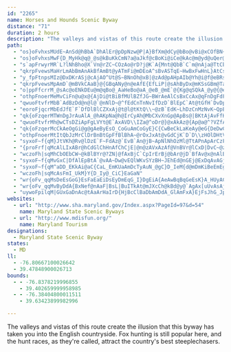 ```yaml
---
id: "2265"
name: Horses and Hounds Scenic Byway
distance: "71"
duration: 2 hours
description: "The valleys and vistas of this route create the illusion that this byway has taken you into the English countryside. Fox hunting is still popular here, and the hunt races, as they're called, attract the country's best steeplechasers."
path:
  - "os}oFvhxsMUdE~AnSd@hBbA`DhAlEr@pDpNzw@P|A}BfXm@dCy@bBo@vBi@xCOfBN~C^fCb@xAhDlI|@bBnBbD~@x@bAn@"
  - "os}oFvhxsMwF{D_MyHk@q@_@s@kBuKkCmN?a@aJkf@cBoKi@iCe@kAc@m@yd@uQer@qTiBkCoA_E}@sBq^yX{D}D_G}I}Q}Yy@_Ay@e@aKiEsEcBo@GsA?y@LwL~CiAJgBK_AW_Ai@oAoAcAgBi@{A"
  - "s`apFrwyrMR`L?lNhBho@X`Vn@rZC~COzAo@rD?j@K`A{Mnt@QbB`C`m@nAja@TtCbBrHfBpU@lAK~Cw@`EKjBZvRRjG~@hh@\\xh@nAzg@cArp@cAhUHZX\\h@FjIaC`@C\\Jh@j@nGzMl@xAl@dEDnAmAlq@AxBVfCl@fBbC~DvKpTzG`Lx@dArNlFfn@bS{AtJcDvQqArIyAdIgIhh@gCzPi@lFy@bNoAlMIrB?lJBf@T~@|BnIhEtMxB~ElCrFfAdDVnArBpU?hAq@bKm@lH"
  - "qkrpFvewsMaHrLmAbBmAnAkBfAmBt@yATmFi@mDEoA^sBvASTqE~HwBxFwHnL}AtCs@~BiTRkH\\eTzHiCr@}B^uMdEsBzA{JlL?_@OeAgF}OyAqCy@cFYeAcD_EYy@Kk@ImCHoSIuAo@{FI{J?y@HUbCiCt@_BRkACgAuAuGhAe@rIcClTuHrQ{ItAeBfBoEPeAAaIJaBh@qAjC_E|D}L^sANgAKqBWgCaBsFQsAPeB|@mENmB]s\\[qJJaHNuAzGgQl@mBf@yBpAoRvDs^rBuN`AyF\\eA^{@|AwBxFiL~DsHpBiFh@mB`EiZJwB?iDc@eMK}@gBeIOsAOeXBeERsCJa@b@o@~@o@lJcA|@_@~@cAbFaNxEmIxD{Ff@kBr@yDd@{AfEmHxA_DbAgDxB{JbBgGZ_CFmBImCyAaMm@kDmEqRy@aCoLoV{AsEs@yCWmDaAq`@U{BuCsKa@oC[mGMgG~@uRBaAEcAi@gC_@q@s@aAgI_Js@gAu@mBc@mBO_BgBqXSeFBmB\\oCrDgMlDaPbB{JNmGE}IJyIb@gDz@aERwCvGUi@{T}A{PGgB?sA^gI?aESqCqAgHw@{FwEyg@_AsIKmDJaB`@_C|@mCx@qApG}HxRqZrCyDTe@VQfHaBbFaBrA_Aj@q@l@mAn@sBTsBR{LNyFNyAd@oB^w@tKiRnAqCNiAByAyAeJIoCb@mCbF}Fd@{@bAmFb@aB@k@a@qC"
  - "y_fpFtnpsMIz@DxDKrASj@cAjAO^Ut@S~BNnOh@xB|@zAd@pAHpAIb@Yh@i@f@eBRs@MiBy@i@?[VIRi@nCe@^oGjDmAd@oEz@kOfOcDlDwDlCoDxEwAtAkPlJ}E`CqBpAyAdBiBtCsDjEsBzEy@rA}@l@aA^cHv@m@d@_@zAy@zMSxA}I|Xy@nDStAItA?bK\\jJ?jAc@rB{AnD}A~BeM|IqGrHoB~C}AlD{E`Og@fCI~Gi@bL{@~YShD]`Co@fC}ClFiBxDqIj[aBrI_Gx]QX]LwEVyJaFc@mAc@k@mFiA_@OsCkC}AmAoAqA_AuCOsA@uLKq@}BaHsEuLcD_FwFmGyCgCaGmCwCgC_AgAe@}@u@uDiAYwA@s@SoA_Aw@_COsBRyAx@uAx@_DBw@GaAkBiH}AqDi@mBiAeCgK{KyBiCwBiAyBaC_@y@mC_ImJoRWU]IuGZcAWe@k@i@mAm@kDo@aBuDgF"
  - "qkrpFvewsMpAmD`@mBVkCAaB}@{GBqANy@n@eAfE{EfLiP|@sAhByDx@mKSsGBm@TaAlDmGbCqDvF}GtOcSfB_B~A_AxAQnDHlC]xRoErBq@pBgAtQoNxDeCxFeBdB[xAO~DBh@KhBs@jJaFnBoAfA}@hHeIbA{@n@_@lFyArAqAvAmCpDuIdJ}\\bAkCxNmZxCqE`IgKr@iAZmADkBQqA_@gA}EcKwAqD}BuDwDyD{AqBg@aAg@aGMeDPsA`AgD|BqBnFyCxAoA|AmBrBqDjLaQr@uATqAK{DHsAn@yBj@aAb@c@fOgH\\[Zk@f@qCh@gBh@{@~A}@zIoDnAhF|@jB~Q~UxBjD`L|YdFfKzBzF`W`q@t@zCh@`E|@`S}Aj_@HlDbG|YlAlH"
  - "o|ppFfcrrM_@sAc@oENkDEu@m@qBo@_AaHeBo@aA_@eB_@mE`@{Kg@qSQkA_@y@{@eA}By@iDwCeJaKqIkMg@{AMwA@iBj@{NN_Bj@_CzGkSN}AE{C]_BcBaE_FeJmCiCgDmCi@_Ay@kCwCsHoCoFgCyCoFuFoBkCaGaLsDoJ}CdBgFlDmFtEaDfDiGjH}B`D_B`CsDlHuA~Bu@r@_B`AsAd@uBVsFE_OkEaGiCmFkD}AaBoAgBcAkBgMqXkBeCeAy@yAy@qZoNeAs@cAwAk@uBIeAYec@YiD_AsEaFsLkBkDqGcJkCsC_CmBk@oQM_Ac@k@uAaAi@_A{@sGcAgGgGcQ]yAgCaIg@yBs@eB_CmEoJiMkAsBcBaIgFyNo@cGsAmFOyC?s@Nq@~A_BdBcDxJiVb@gADc@bFfCrAb@X?rCQ~B_@tIaCxAq@fJoFjI_E~CmBpAeAdCkDlDuChAsA`FRhKe@fB\\lD`AzGzBjBMfDu@zNwEjDoAvJqEzLyDdBS~@A|QxArFJpIc@pFm@`HkBrXoM`Dy@z@KxABrCLlD`@xBv@bB~@xRzOvBxAdYvMjW`Nza@jU`F~BfFdAt~@bNbOjCzDfAxb@`ObErBbRlKxAzAdDrFfE`L|HbUvAlDlEnIlGfOr@rB|AdDrEnH"
  - "othpFnoerMeMvCiFn@u@x@{AjDi@tBiBfMUlBZfJG~BWrAeAlCsBxCcAx@qFnDgFdFsGtI_BpCgDzDcFdFgAn@aLpAwKd@mUrBaLZwCdDaMtU_BnDcB|Fs@`B{I`NoL~SwHzPq@rBu@pDSfBK~DFbDr@rMIxVUxDOv@m@hCs@nBu@tAu@dAcA~@cDnAs@t@i@tA}Jb\\kCbEyEvFkB`Dg@lAYlA[|B}@rD_CnLUnEJpIOf@_@r@yBzB"
  - "qwuoFtvfrMbB`AdBzDd@n@l@`@nNlD~@^fEdCnTnNvIfDzD`BlEpC`At@tGfH`DvDpBbHdEfGgBjC{DlH{BlEs@`Ce@~CCrAB~BTlE?dCa@rEw@zFsAlGyFhMo@xCMfAErADxAt@jIRtEChIFdB^xCrBtKZrCA|UDjA^zBbCfIDr@Cv@"
  - "eoroFjqcrMbEdJfE`F`DfDlBlCZXxAj@t@l@tKtQ\\~@zB`EdK~LhDzCnMzNvK~QpE~NrAhDnAdCr@pBJn@RhDn@hDhDfMlCbNpBrH"
  - "qk{oFzqerMTWnDgJrAuAlA_@hAKpNa@h@IrCyAh@MbCXvXnGp@ApBs@|BKtAjAvFfH|DlE`IhLrClExClD|Ax@Nb@bBnHjFbSz@~@bDlBz@^vCt@jLv@lAGfFy@hFfA\\ETYLs@CWi@m@[{@@u@n@uApBgCx@wBz@iIhAgE"
  - "qwuoFtvfrMh@wCTsDZiApFgLVYt@E`AxAVD\\IZa@^oDr@}@xAkAz@{Ap@a@^?VZfAvBd@Fh@QR_@C{Ch@kAVeBf@o@XQjDy@|@AdBLjCQt@B`B`@bBJ|Ie@vEqBxAuARQJaA[}DDiBx@_CrAyBr@m@zAWpCuCT_@t@sB|DsGn@kD"
  - "qk{oFzqerMcCkAeOgGi@g@gAeByEsO_CoGuAmCoGyE}C{CwBeCkLaKeAy@eG{DeDwCqFcImIaPmA{AoB_AcCs@gAKoDEyD_@aBYuAq@y@{Ao@aBsB{K_@wAcCyEnASfFaBuAiQKkMJaGJgAhAmGdCkRlBeK\\{JNgCrAcMdB}UHuUjIeUbDqHZgA^{EBqBSkDaAaFC{HbEwSbBaMbC?t@RzWzJ~BdAxBrAbSrQnChEzGzLtBdCdCxBn@Ld@?|BSxDGvFFjEyDj@_@n@M~@LlAr@bB~Ax@^~@E~BmA|@GrAr@d@f@x@lAh@^bIvCh_@hL"
  - "othpFnoerMtItQbJzMrClDrBnBtGpFfBlBhA~@rOxJxAt@vGdCjK`D`D\\zHOlDHtVfGbVfFtAr@r@t@|IlRlArDrB`If@tAZn@`@f@nIxH`IfDd@ZvBSzQeCzMiAbAW~@m@`EsFx@{@vFoC~Bs@hASbEUfGEvCNbIpAdIlBrBp@zBtAxNxKhBdAjHlDxBz@vH~BhB|@pDbChEbBfC^hGO|Bb@~@d@pE`DzC`BfALxC?zEUhBSbB}@d@a@dAyA`BsAz@]~AQ|APlAb@h@`@bGzHj@u@JW?]{CcQ}AoN{BuM[gF_Hyx@o@}EqG_[OyAEyADy@b@sB`GiP^q@^a@r@y@"
  - "syxoF~f{qM}JtVKh@Rv@lDzE`F~FdAz@`EvB`An@jB~ApNlNhOzMl@TtAPnApArCzFfAjAp@rAfDdPhAnBbCnCbC~ErChIxEbQbApAdOtOpFzG~A~I^tAh@dAxCdCzEhCxC|@vIrDhAz@`ErEtAx@|B|@bACbEmCnAsAfDsEn@Bz@lApClHvBhE`ArE`@rAnH|S"
  - "{proFrf|qMcAlLIxABr@hCdGlChHnAfChCjE|@n@zAVxAzAf@VnBVr@lCxD|DvC~@zBpA|ApAt@ZvAR`EV~AVn@TvG`G|AhA"
  - "wczoFh|sqMhCbOEbCW~@kBlBYr@?ZN|@fAxBjC`CpIrErBj@bAr@jD`BfAv@x@nAlBpAfGfGnHfIhOhSjX~ZnCjCpVpW`a@jc@nItJpK|K|@p@b@Dx@Et@S~EmD`@KzDd@xB_@b@?vElBd@v@Xx@h@tDbClHd@f@bBhAxAnAr@dA~@`CPPpEfAh@VrBlBh@x@d@tB?bAOrBu@`C"
  - "syxoF~f{qMvGxC|DfAlEpBtA`@vAA~Dw@vEQlWKvSYzBH~JEhEd@nGEj@ExDqAvAGjAFbCrAtHvFvInHl@RjFKjIaAVK~@aBtAq@`Ck@nANrAKrCmAVE|@D|A~@bBl@ZT\\n@Ph@LdAEdAc@lC"
  - "syxoF~f{qM^aDD_EKkAi@aC{CaL_EmKUaAmDcTyAuN_@gC}D_IeM{d@mDmKiBeEmEgHo@oAu@yBWcDBuARwD@}BeAgS?aBFQvCeCb@g@Ne@^sB~@yDfCaEn@k@lCs@"
  - "wczoFh|sqMcAsFmI_UkM}Y{D_Iy@_CiC}EaGaN"
  - "wr{oFv_qqMsDeEsGoG}EsFaEaEiDsEyDmEqG_I}DgEiA{AeAwBqBqGeEsK}A_HUyACmIDc@fDyKf@aCBeAc@wBqQeV_Q}L{CeDmFoHy@lAa@hGyAfCi@dBmCzK_@^s@XsDB}Cz@o@d@iAZwIjAi@?m@MaPeHaJaFsIuFi@r@aDrCo@dBs@xDYbCOfMmAlIe@xAoArBKj@MrBH`FOjAE`B]xCi@fC?j@f@jBg@bCe@v@OxAIXyBl@i@?_@YSEyALi@Xx@jABp@uAxAq@rAy@hD_A|BIj@DNNPl@P|GdApF`@rAx@hBxBfDfDZdAVXp@`@`HjCXp@OjKm@fLGfF]lGN~ArCfM\\nGF^Xd@vHfIfDtC~AbBhDhEp@bAt@n@jAHfDfEhMnN|ClE~CkClDuDlDmCbEgCpCeAlHkBpLoEvJ_DnMyGvWcL`FkBnDkB~@m@|@aA~BaDlDeIrFuK"
  - "wr{oFv_qqMvByDdA{BxNef@nAaF|BsL|BuITkAt@mJXcCh@kBd@y@`AgAx[uUvAsAj@m@Xk@lA{DtAyDx@sA|@y@vE}A|ErA~CVhBFrGCf@Ul@\\fDc@"
  - "uywoFpilqM|GUxGaDnAc@tAaArHaIrD{HjBcClBaDbAmDdA_GlAmFxA}EjFsJhG_Jp@aFiBe@k@a@s@kCqBgCoFgIyHkNmBeEu@mC_HmHiBeD{CgHiHwQsCmKeB}FkB_@_Cx@UCKEcBaDs@JsBfBwAjB{AlHiArCo@`AqBxAqAvAw@b@_BPyASmBeAeAy@uDoDq@WcFXeMX}@VeQnHtAfETxAOjEr@nK`BfIdF|ZjHhUxAfDjKjYbAxB~@lAzNzQv\\t`@"
websites:
  - url: "http://www.sha.maryland.gov/Index.aspx?PageId=97&d=54"
    name: Maryland State Scenic Byways
  - url: "http://www.mdisfun.org/"
    name: Maryland Tourism
designations:
  - Maryland State Scenic Byway
states:
  - MD
ll:
  - -76.80667100026642
  - 39.47848900026713
bounds:
  - - -76.8378219996855
    - 39.402659999958985
  - - -76.38404800011511
    - 39.63423899982996

---
```


The valleys and vistas of this route create the illusion that this byway has taken you into the English countryside. Fox hunting is still popular here, and the hunt races, as they're called, attract the country's best steeplechasers.
